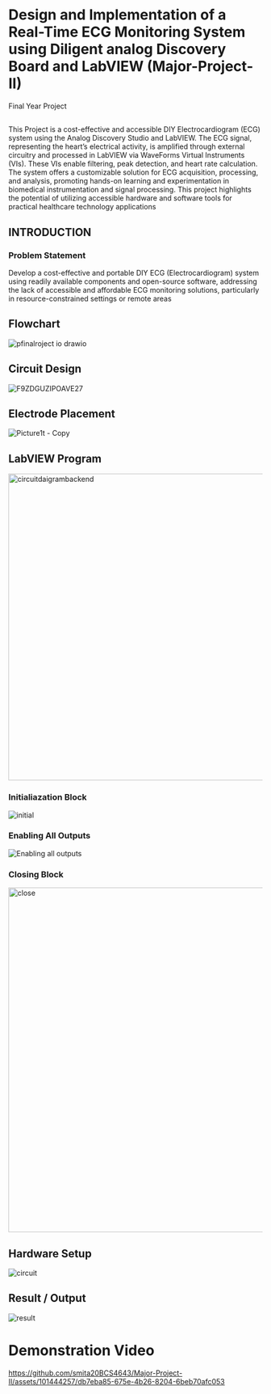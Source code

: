 # Design and Implementation of a Real-Time ECG Monitoring System using Diligent analog Discovery Board and LabVIEW (Major-Project-II)
Final Year Project
## 
This Project is a cost-effective and accessible DIY Electrocardiogram (ECG) system using the Analog Discovery Studio and
LabVIEW. The ECG signal, representing the heart’s electrical activity, is amplified through external circuitry and processed in LabVIEW via WaveForms Virtual Instruments (VIs).
These VIs enable filtering, peak detection, and heart rate calculation. The system offers a
customizable solution for ECG acquisition, processing, and analysis, promoting hands-on
learning and experimentation in biomedical instrumentation and signal processing. This
project highlights the potential of utilizing accessible hardware and software tools for
practical healthcare technology applications

## INTRODUCTION 

### Problem Statement 
Develop a cost-effective and portable DIY ECG (Electrocardiogram) system using readily available
components and open-source software, addressing the lack of accessible and affordable
ECG monitoring solutions, particularly in resource-constrained settings or remote
areas


## Flowchart

![pfinalroject io drawio](https://github.com/smita20BCS4643/Major-Project-II/assets/101444257/dd866266-3352-423c-8c09-13f806520cc7)

## Circuit Design
![F9ZDGUZIPOAVE27](https://github.com/smita20BCS4643/Major-Project-II/assets/101444257/27dfc494-1a35-4ec6-9382-d11faf6a47a3)

## Electrode Placement

![Picture1t - Copy](https://github.com/smita20BCS4643/Major-Project-II/assets/101444257/7ae32f19-f21d-4ff2-901e-ff32a1315d0c)

## LabVIEW Program

<img width="607" alt="circuitdaigrambackend" src="https://github.com/smita20BCS4643/Major-Project-II/assets/101444257/447c806e-d70b-4dbc-91b2-ea2c7f9101af">

### Initialiazation Block
![initial](https://github.com/smita20BCS4643/Major-Project-II/assets/101444257/33d7cd42-72a3-473a-a08c-2971045c8ef8)

### Enabling All Outputs

![Enabling all outputs](https://github.com/smita20BCS4643/Major-Project-II/assets/101444257/3743c1b1-9d6d-46ea-bf94-b086c7b947d1)

### Closing Block
<img width="682" alt="close" src="https://github.com/smita20BCS4643/Major-Project-II/assets/101444257/d8bf5f3e-29a7-4f56-b55c-e6391dac5316">


## Hardware Setup
![circuit](https://github.com/smita20BCS4643/Major-Project-II/assets/101444257/c734e781-5cfc-43c6-9cda-eade8f1437e1)

## Result / Output

![result](https://github.com/smita20BCS4643/Major-Project-II/assets/101444257/df6240e9-3eff-40c9-979d-ab8eadd9fc7f)


# Demonstration Video


https://github.com/smita20BCS4643/Major-Project-II/assets/101444257/db7eba85-675e-4b26-8204-6beb70afc053


